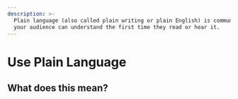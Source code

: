 ```yaml
---
description: >-
  Plain language (also called plain writing or plain English) is communication
  your audience can understand the first time they read or hear it.
---
```


# Use Plain Language

## What does this mean? 

